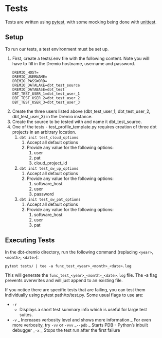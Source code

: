 # Tests

Tests are written using [pytest](https://docs.pytest.org/), with some mocking being done with [unittest](https://docs.python.org/3/library/unittest.mock.html).

## Setup

To run our tests, a test environment must be set up.

1. First, create a tests/.env file with the following content. Note you will have to fill in the Dremio hostname, username and password.
    ```
    DREMIO_HOST=
    DREMIO_USERNAME=
    DREMIO_PASSWORD=
    DREMIO_DATALAKE=dbt_test_source
    DREMIO_DATABASE=dbt_test
    DBT_TEST_USER_1=dbt_test_user_1
    DBT_TEST_USER_2=dbt_test_user_2
    DBT_TEST_USER_3=dbt_test_user_3
    ```
1. Create the three users listed above (dbt_test_user_1, dbt_test_user_2, dbt_test_user_3) in the Dremio instance.
1. Create the source to be tested with and name it dbt_test_source.
1. One of the tests - test_profile_template.py requires creation of three dbt projects in an arbitrary location.
    1. `dbt init test_cloud_options`
        1. Accept all default options
        1. Provide any value for the following options:
            1. user
            1. pat
            1. cloud_project_id
    1. `dbt init test_sw_up_options`
        1. Accept all default options
        1. Provide any value for the following options:
            1. software_host
            1. user
            1. password
    1. `dbt init test_sw_pat_options`
        1. Accept all default options
        1. Provide any value for the following options:
            1. software_host
            1. user
            1. pat

## Executing Tests

In the dbt-dremio directory, run the following command (replacing `<year>`, `<month>`, `<date>`):

`pytest tests/ | tee -a func_test_<year>_<month>_<date>.log`

This will generate the `func_test_<year>_<month>_<date>.log` file. The -a flag prevents overwrites and will just append to an existing file.

If you notice there are specific tests that are failing, you can test them individually using pytest path/to/test.py. Some usual flags to use are:

-   `-r`
    -   Displays a short test summary info which is useful for large test suites.
-   `-v`
    _ Increases verbosity level and shows more information
    _ For even more verbosity, try `-vv` or `-vvv`
    _`--pdb`
    _ Starts PDB - Python’s inbuilt debugger
    _`-x`
    _ Stops the test run after the first failure
